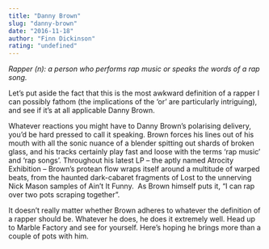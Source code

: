 ```yaml
---
title: "Danny Brown"
slug: "danny-brown"
date: "2016-11-18"
author: "Finn Dickinson"
rating: "undefined"
---
```


_Rapper (n): a person who performs rap music or speaks the words of a rap song._

Let’s put aside the fact that this is the most awkward definition of a rapper I can possibly fathom (the implications of the ‘or’ are particularly intriguing), and see if it’s at all applicable Danny Brown.

Whatever reactions you might have to Danny Brown’s polarising delivery, you’d be hard pressed to call it speaking. Brown forces his lines out of his mouth with all the sonic nuance of a blender spitting out shards of broken glass, and his tracks certainly play fast and loose with the terms ‘rap music’ and ‘rap songs’. Throughout his latest LP – the aptly named Atrocity Exhibition – Brown’s protean flow wraps itself around a multitude of warped beats, from the haunted dark-cabaret fragments of Lost to the unnerving Nick Mason samples of Ain’t It Funny.  As Brown himself puts it, “I can rap over two pots scraping together”.

It doesn’t really matter whether Brown adheres to whatever the definition of a rapper should be. Whatever he does, he does it extremely well. Head up to Marble Factory and see for yourself. Here’s hoping he brings more than a couple of pots with him.
